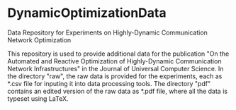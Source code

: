 # DynamicOptimizationData
Data Repository for Experiments on Highly-Dynamic Communication Network Optimization

This repository is used to provide additional data for the publication "On the Automated and Reactive Optimization of Highly-Dynamic Communication Network Infrastructures" in the Journal of Universal Computer Science.
In the directory "raw", the raw data is provided for the experiments, each as *.csv file for inputing it into data processing tools.
The directory "pdf" contains an edited version of the raw data as *.pdf file, where all the data is typeset using LaTeX.
